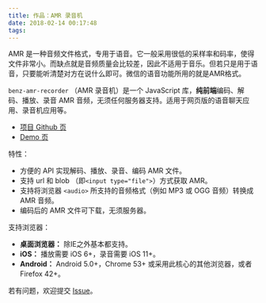 ```yaml
---
title: 作品：AMR 录音机
date: 2018-02-14 00:17:48
tags:
---
```


AMR 是一种音频文件格式，专用于语音。它一般采用很低的采样率和码率，使得文件非常小。而缺点就是音频质量会比较差，因此不适用于音乐。但若只是用于语音，只要能听清楚对方在说什么即可。微信的语音功能所用的就是AMR格式。

`benz-amr-recorder` （AMR 录音机）是一个 JavaScript 库，**纯前端**编码、解码、播放、录音 AMR 音频，无须任何服务器支持。适用于网页版的语音聊天应用、录音机应用等。

 - [项目 Github 页](https://github.com/BenzLeung/benz-amr-recorder)
 - [Demo 页](https://benzleung.github.io/benz-amr-recorder/demo.html)

特性：

 - 方便的 API 实现解码、播放、录音、编码 AMR 文件。
 - 支持 url 和 blob （即`<input type="file">`）方式获取 AMR。
 - 支持将浏览器 `<audio>` 所支持的音频格式（例如 MP3 或 OGG 音频）转换成 AMR 音频。
 - 编码后的 AMR 文件可下载，无须服务器。

支持浏览器：

 - **桌面浏览器：** 除IE之外基本都支持。
 - **iOS：** 播放需要 iOS 6+，录音需要 iOS 11+。
 - **Android：** Android 5.0+，Chrome 53+ 或采用此核心的其他浏览器，或者 Firefox 42+。

若有问题，欢迎提交 [Issue](https://github.com/BenzLeung/benz-amr-recorder/issues)。
